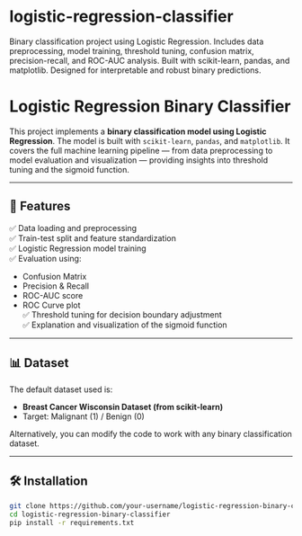 # logistic-regression-classifier
Binary classification project using Logistic Regression. Includes data preprocessing, model training, threshold tuning, confusion matrix, precision-recall, and ROC-AUC analysis. Built with scikit-learn, pandas, and matplotlib. Designed for interpretable and robust binary predictions.
# Logistic Regression Binary Classifier

This project implements a **binary classification model using Logistic Regression**. The model is built with `scikit-learn`, `pandas`, and `matplotlib`. It covers the full machine learning pipeline — from data preprocessing to model evaluation and visualization — providing insights into threshold tuning and the sigmoid function.

---

## 🚀 Features

✅ Data loading and preprocessing  
✅ Train-test split and feature standardization  
✅ Logistic Regression model training  
✅ Evaluation using:
- Confusion Matrix
- Precision & Recall
- ROC-AUC score
- ROC Curve plot  
✅ Threshold tuning for decision boundary adjustment  
✅ Explanation and visualization of the sigmoid function

---

## 📊 Dataset

The default dataset used is:
- **Breast Cancer Wisconsin Dataset (from scikit-learn)**  
- Target: Malignant (1) / Benign (0)

Alternatively, you can modify the code to work with any binary classification dataset.

---

## 🛠️ Installation

```bash
git clone https://github.com/your-username/logistic-regression-binary-classifier.git
cd logistic-regression-binary-classifier
pip install -r requirements.txt
